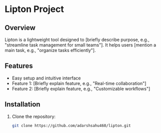 # Lipton Project

## Overview
Lipton is a lightweight tool designed to [briefly describe purpose, e.g., "streamline task management for small teams"]. It helps users [mention a main task, e.g., "organize tasks efficiently"].

## Features
- Easy setup and intuitive interface
- Feature 1: [Briefly explain feature, e.g., "Real-time collaboration"]
- Feature 2: [Briefly explain feature, e.g., "Customizable workflows"]

## Installation
1. Clone the repository:
   ```bash
   git clone https://github.com/adarshsahu460/lipton.git
